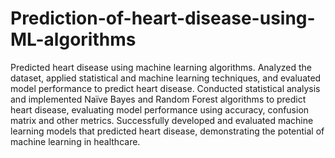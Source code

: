 # Prediction-of-heart-disease-using-ML-algorithms
Predicted heart disease using machine learning algorithms. Analyzed the dataset, applied statistical and machine learning techniques, and evaluated model performance to predict heart disease. Conducted statistical analysis and implemented Naïve Bayes and Random Forest algorithms to predict heart disease, evaluating model performance using accuracy, confusion matrix and other metrics. Successfully developed and evaluated machine learning models that predicted heart disease, demonstrating the potential of machine learning in healthcare.
